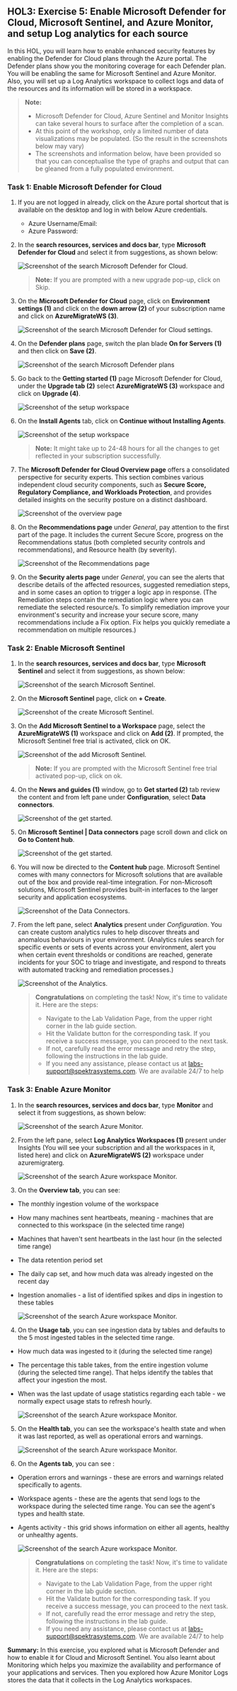 ## HOL3: Exercise 5: Enable Microsoft Defender for Cloud, Microsoft Sentinel, and Azure Monitor, and setup Log analytics for each source

In this HOL, you will learn how to enable enhanced security features by enabling the Defender for Cloud plans through the Azure portal. The Defender plans show you the monitoring coverage for each Defender plan. You will be enabling the same for Microsoft Sentinel and Azure Monitor. Also, you will set up a Log Analytics workspace to collect logs and data of the resources and its information will be stored in a workspace.

> **Note:** 
> - Microsoft Defender for Cloud, Azure Sentinel and Monitor Insights can take several hours to surface after the completion of a scan.
> - At this point of the workshop, only a limited number of data visualizations may be populated. (So the result in the screenshots below may vary)
> - The screenshots and information below, have been provided so that you can conceptualise the type of graphs and output that can be gleaned from a fully populated environment.

### Task 1: Enable Microsoft Defender for Cloud

1. If you are not logged in already, click on the Azure portal shortcut that is available on the desktop and log in with below Azure credentials.
    * Azure Username/Email: <inject key="AzureAdUserEmail"></inject> 
    * Azure Password: <inject key="AzureAdUserPassword"></inject>

1. In the **search resources, services and docs bar**, type **Microsoft Defender for Cloud** and select it from suggestions, as shown below:

    ![Screenshot of the search Microsoft Defender for Cloud.](Images/ex4-s1.png "Microsoft Defender for Cloud")
    
    > **Note:** If you are prompted with a new upgrade pop-up, click on Skip.
    
1. On the **Microsoft Defender for Cloud** page, click on **Environment settings (1)** and click on the **down arrow (2)** of your subscription name and click on **AzureMigrateWS<inject key="DeploymentID" enableCopy="false" /> (3)**.

    ![Screenshot of the search Microsoft Defender for Cloud settings.](Images/hol3-e5-s3.png "Microsoft Defender for Cloud settings") 
     
1. On the **Defender plans** page, switch the plan blade **On for Servers (1)** and then click on **Save (2)**.    

    ![Screenshot of the search Microsoft Defender plans](Images/save.png "Microsoft Defender plans")
    
1. Go back to the **Getting started (1)** page Microsoft Defender for Cloud, under the **Upgrade tab (2)** select **AzureMigrateWS<inject key="DeploymentID" enableCopy="false" /> (3)** workspace and click on **Upgrade (4)**.

    ![Screenshot of the setup workspace](Images/hol3-e5-s5.png "setup workspace")

1. On the **Install Agents** tab, click on **Continue without Installing Agents**.

    ![Screenshot of the setup workspace](Images/hol3-e5-s6.png "setup workspace")
    
     > **Note:** It might take up to 24-48 hours for all the changes to get reflected in your subscription successfully.
   
1. The **Microsoft Defender for Cloud Overview page** offers a consolidated perspective for security experts. This section combines various independent cloud security components, such as **Secure Score, Regulatory Compliance, and Workloads Protection**, and provides detailed insights on the security posture on a distinct dashboard.

    ![Screenshot of the overview page](Images/hol3-e5-s7.png "overview page")

1. On the **Recommendations page** under _General_, pay attention to the first part of the page. It includes the current Secure Score, progress on the Recommendations status (both completed security controls and recommendations), and Resource health (by severity).
    
    ![Screenshot of the Recommendations page](Images/hol3-e5-s8.png "Recommendations page")   
   
1. On the **Security alerts page** under _General_, you can see the alerts that describe details of the affected resources, suggested remediation steps, and in some cases an option to trigger a logic app in response. (The Remediation steps contain the remediation logic where you can remediate the selected resource/s. To simplify remediation improve your environment's security and increase your secure score, many recommendations include a Fix option. Fix helps you quickly remediate a recommendation on multiple resources.)

  
### Task 2: Enable Microsoft Sentinel

1. In the **search resources, services and docs bar**, type **Microsoft Sentinel** and select it from suggestions, as shown below:

    ![Screenshot of the search Microsoft Sentinel.](Images/e5-t2-s1.png "Microsoft Sentinel")
    
1. On the **Microsoft Sentinel** page, click on **+ Create**.    

    ![Screenshot of the create Microsoft Sentinel.](Images/hol3-e5-t2-s2.png "Microsoft Sentinel")
    
    
1. On the **Add Microsoft Sentinel to a Workspace** page, select the **AzureMigrateWS<inject key="DeploymentID" enableCopy="false" /> (1)** workspace and click on **Add (2)**. If prompted, the Microsoft Sentinel free trial is activated, click on OK.   

    ![Screenshot of the add Microsoft Sentinel.](Images/hol3-e5-t2-s3.png "add Microsoft Sentinel")
    
    > **Note:** If you are prompted with the Microsoft Sentinel free trial activated pop-up, click on ok.
    
1. On the **News and guides (1)** window, go to **Get started (2)** tab review the content and from left pane under **Configuration**, select **Data connectors**.   

    ![Screenshot of the get started.](Images/hol3-e5-t2-s4-01.png "get started")
    
1. On **Microsoft Sentinel | Data connectors** page scroll down and click on **Go to Content hub**.

    ![Screenshot of the get started.](Images/hub.png "get started")

1. You will now be directed to the **Content hub** page. Microsoft Sentinel comes with many connectors for Microsoft solutions that are available out of the box and provide real-time integration. For non-Microsoft solutions, Microsoft Sentinel provides built-in interfaces to the larger security and application ecosystems.

    ![Screenshot of the Data Connectors.](Images/hub1.png "Data Connectors")

1. From the left pane, select **Analytics** present under _Configuration_. You can create custom analytics rules to help discover threats and anomalous behaviours in your environment. (Analytics rules search for specific events or sets of events across your environment, alert you when certain event thresholds or conditions are reached, generate incidents for your SOC to triage and investigate, and respond to threats with automated tracking and remediation processes.) 

    ![Screenshot of the Analytics.](Images/hol3-e5-t2-s6.png "Analytics")

     > **Congratulations** on completing the task! Now, it's time to validate it. Here are the steps:
     > - Navigate to the Lab Validation Page, from the upper right corner in the lab guide section.
     > - Hit the Validate button for the corresponding task. If you receive a success message, you can proceed to the next task. 
     > - If not, carefully read the error message and retry the step, following the instructions in the lab guide.
     > - If you need any assistance, please contact us at labs-support@spektrasystems.com. We are available 24/7 to help

### Task 3:  Enable Azure Monitor

1. In the **search resources, services and docs bar**, type **Monitor** and select it from suggestions, as shown below:

    ![Screenshot of the search Azure Monitor.](Images/monitor.png "Azure Monitor")
    
2. From the left pane, select **Log Analytics Workspaces (1)** present under Insights (You will see your subscription and all the workspaces in it, listed here) and click on **AzureMigrateWS<inject key="DeploymentID" enableCopy="false" /> (2)** workspace under azuremigraterg.

    ![Screenshot of the search Azure workspace Monitor.](Images/hol3-e5-t3-s2.png "Azure Monitor")

3. On the **Overview tab**, you can see:

- The monthly ingestion volume of the workspace
- How many machines sent heartbeats, meaning - machines that are connected to this workspace (in the selected time range)
- Machines that haven't sent heartbeats in the last hour (in the selected time range)
- The data retention period set
- The daily cap set, and how much data was already ingested on the recent day
- Ingestion anomalies - a list of identified spikes and dips in ingestion to these tables
    
    ![Screenshot of the search Azure workspace Monitor.](Images/upd-hol3-e5-t3-s3.png "Azure Monitor")
    
4. On the **Usage tab**, you can see ingestion data by tables and defaults to the 5 most ingested tables in the selected time range.

- How much data was ingested to it (during the selected time range)
- The percentage this table takes, from the entire ingestion volume (during the selected time range). That helps identify the tables that affect your ingestion the most.
- When was the last update of usage statistics regarding each table - we normally expect usage stats to refresh hourly.
   
    ![Screenshot of the search Azure workspace Monitor.](Images/hol3-e5-t3-s4.png "Azure Monitor")  
    
5. On the **Health tab**, you can see the workspace's health state and when it was last reported, as well as operational errors and warnings.
        
    ![Screenshot of the search Azure workspace Monitor.](Images/hol3-e5-t3-s5.png "Azure Monitor") 
    
6. On the **Agents tab**, you can see :

- Operation errors and warnings - these are errors and warnings related specifically to agents. 
- Workspace agents - these are the agents that send logs to the workspace during the selected time range. You can see the agent's types and health state. 
- Agents activity - this grid shows information on either all agents, healthy or unhealthy agents. 
    
    ![Screenshot of the search Azure workspace Monitor.](Images/hol3-e5-t3-s6.png "Azure Monitor")  
  

     > **Congratulations** on completing the task! Now, it's time to validate it. Here are the steps:
     > - Navigate to the Lab Validation Page, from the upper right corner in the lab guide section.
     > - Hit the Validate button for the corresponding task. If you receive a success message, you can proceed to the next task. 
     > - If not, carefully read the error message and retry the step, following the instructions in the lab guide.
     > - If you need any assistance, please contact us at labs-support@spektrasystems.com. We are available 24/7 to help
    
**Summary:** In this exercise, you explored what is Microsoft Defender and how to enable it for Cloud and Microsoft Sentinel. You also learnt about Monitoring which helps you maximize the availability and performance of your applications and services. Then you explored how Azure Monitor Logs stores the data that it collects in the Log Analytics workspaces.
